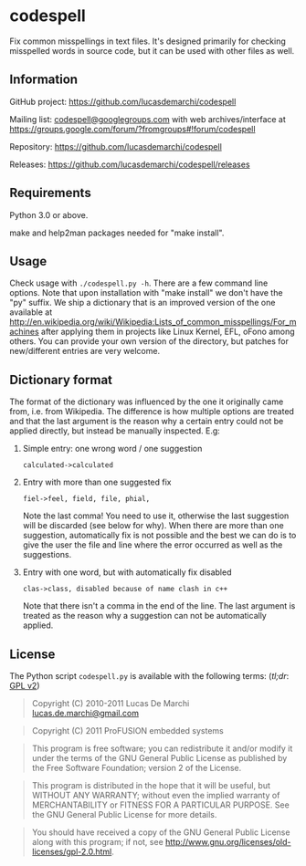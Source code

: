 codespell
=========

Fix common misspellings in text files. It's designed primarily for checking
misspelled words in source code, but it can be used with other files as well.

Information
-----------

GitHub project: <https://github.com/lucasdemarchi/codespell>

Mailing list: <codespell@googlegroups.com> with web archives/interface at
 <https://groups.google.com/forum/?fromgroups#!forum/codespell>


Repository: <https://github.com/lucasdemarchi/codespell>

Releases: <https://github.com/lucasdemarchi/codespell/releases>

Requirements
------------

Python 3.0 or above.

make and help2man packages needed for "make install".

Usage
-----

Check usage with `./codespell.py -h`. There are a few command line options.
Note that upon installation with "make install" we don't have the "py" suffix.
We ship a dictionary that is an improved version of the one available at
<http://en.wikipedia.org/wiki/Wikipedia:Lists_of_common_misspellings/For_machines>
after applying them in projects like Linux Kernel, EFL, oFono among others.
You can provide your own version of the directory, but patches for
new/different entries are very welcome.

Dictionary format
-----------------

The format of the dictionary was influenced by the one it originally came from,
i.e. from Wikipedia. The difference is how multiple options are treated and
that the last argument is the reason why a certain entry could not be applied
directly, but instead be manually inspected. E.g:

1. Simple entry: one wrong word / one suggestion

    `calculated->calculated`

2. Entry with more than one suggested fix

    `fiel->feel, field, file, phial,`

    Note the last comma! You need to use it, otherwise the last suggestion
will be discarded (see below for why). When there are more than one
suggestion, automatically fix is not possible and the best we can do is
to give the user the file and line where the error occurred as well as
the suggestions.

3. Entry with one word, but with automatically fix disabled

    `clas->class, disabled because of name clash in c++`

   Note that there isn't a comma in the end of the line. The last argument is
treated as the reason why a suggestion can not be automatically applied.

License
-------

The Python script `codespell.py` is available with the following terms:
(*tl;dr*: [GPL v2][])

> Copyright (C) 2010-2011  Lucas De Marchi <lucas.de.marchi@gmail.com>

> Copyright (C) 2011  ProFUSION embedded systems

> This program is free software; you can redistribute it and/or modify
it under the terms of the GNU General Public License as published by
the Free Software Foundation; version 2 of the License.

> This program is distributed in the hope that it will be useful,
but WITHOUT ANY WARRANTY; without even the implied warranty of
MERCHANTABILITY or FITNESS FOR A PARTICULAR PURPOSE.  See the
GNU General Public License for more details.

> You should have received a copy of the GNU General Public License
along with this program; if not, see
<http://www.gnu.org/licenses/old-licenses/gpl-2.0.html>.

[GPL v2]:http://www.gnu.org/licenses/old-licenses/gpl-2.0.html
